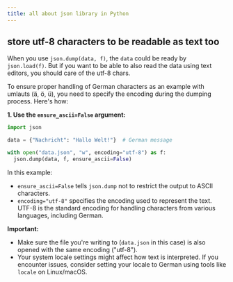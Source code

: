 ```yaml
---
title: all about json library in Python
---
```


## store utf-8 characters to be readable as text too

When you use `json.dump(data, f)`, the `data` could be ready by `json.load(f)`. But if you want to be able to also read the data using text editors, you should care of the utf-8 chars.

To ensure proper handling of German characters as an example with umlauts (ä, ö, ü), you need to specify the encoding during the dumping process. Here's how:

**1. Use the `ensure_ascii=False` argument:**

```python
import json

data = {"Nachricht": "Hallo Welt!"}  # German message

with open("data.json", "w", encoding="utf-8") as f:
  json.dump(data, f, ensure_ascii=False)
```

In this example:

* `ensure_ascii=False` tells `json.dump` not to restrict the output to ASCII characters.
* `encoding="utf-8"` specifies the encoding used to represent the text. UTF-8 is the standard encoding for handling characters from various languages, including German.

**Important:**

* Make sure the file you're writing to (`data.json` in this case) is also opened with the same encoding ("utf-8").
* Your system locale settings might affect how text is interpreted. If you encounter issues, consider setting your locale to German using tools like `locale` on Linux/macOS.
